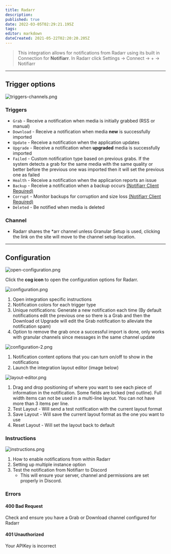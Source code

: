 ```yaml
---
title: Radarr
description: 
published: true
date: 2022-03-05T02:29:21.195Z
tags: 
editor: markdown
dateCreated: 2021-05-22T02:20:20.205Z
---
```


> This integration allows for notifications from Radarr using its built in Connection for **Notifiarr**. In Radarr click Settings → Connect → + → Notifiarr

---

## Trigger options

![triggers-channels.png](/radarr/triggers-channels.png)

### Triggers

- `Grab` - Receive a notification when media is initially grabbed (RSS or manual)
- `Download` - Receive a notification when media **new** is successfully imported
- `Update` - Receive a notification when the application updates
- `Upgrade` - Receive a notification when **upgraded** media is successfully imported
- `Failed` - Custom notification type based on previous grabs. If the system detects a grab for the same media with the same quality or better before the previous one was imported then it will set the previous one as failed
- `Health` - Receive a notification when the applicarion reports an issue
- `Backup` - Receive a notification when a backup occurs [(Notifiarr Client Required)](/Client/Main)
- `Corrupt` - Monitor backups for corruption and size loss [(Notifiarr Client Required)](/Client/Main)
- `Deleted` - Be notified when media is deleted

### Channel

- Radarr shares the *arr channel unless Granular Setup is used, clicking the link on the site will move to the channel setup location.

---

## Configuration

![open-configuration.png](/radarr/open-configuration.png)

Click the **cog icon** to open the configuration options for Radarr.

![configuration.png](/radarr/configuration.png)

1. Open integration specific instructions
1. Notification colors for each trigger type
1. Unique notifications: Generate a new notification each time (By default notifications edit the previous one so there is a Grab and then the Download ot Upgrade will edit the Grab notification to alleviate the notification spam)
1. Option to remove the grab once a successful import is done, only works with granular channels since messages in the same channel update

![configuration-2.png](/radarr/configuration-2.png)

1. Notification content options that you can turn on/off to show in the notifications
1. Launch the integration layout editor (image below)

![layout-editor.png](/radarr/layout-editor.png)

1. Drag and drop positioning of where you want to see each piece of information in the notification. Some fields are locked (red outline). Full width items can not be used in a multi-line layout. You can not have more than 3 items per line.
1. Test Layout - Will send a test notification with the current layout format
1. Save Layout - Will save the current layout format as the one you want to use
1. Reset Layout - Will set the layout back to default

### Instructions

![instructions.png](/radarr/instructions.png)

1. How to enable notifications from within Radarr
1. Setting up multiple instance option
1. Test the notification from Notifiarr to Discord
    - This will ensure your server, channel and permissions are set properly in Discord.

### Errors

#### 400 Bad Request

Check and ensure you have a Grab or Download channel configured for Radarr

#### 401 Unauthorized

Your APIKey is incorrect